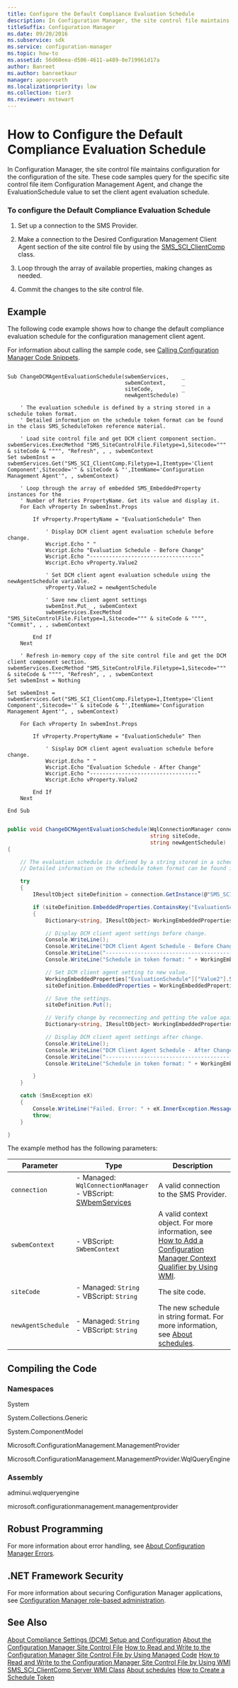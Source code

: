 ```yaml
---
title: Configure the Default Compliance Evaluation Schedule
description: In Configuration Manager, the site control file maintains configuration for the configuration of the site.
titleSuffix: Configuration Manager
ms.date: 09/20/2016
ms.subservice: sdk
ms.service: configuration-manager
ms.topic: how-to
ms.assetid: 56d60eea-d506-4611-a489-0e719961d17a
author: Banreet
ms.author: banreetkaur
manager: apoorvseth
ms.localizationpriority: low
ms.collection: tier3
ms.reviewer: mstewart
---
```

# How to Configure the Default Compliance Evaluation Schedule
In Configuration Manager, the site control file maintains configuration for the configuration of the site. These code samples query for the specific site control file item Configuration Management Agent, and change the EvaluationSchedule value to set the client agent evaluation schedule.

### To configure the Default Compliance Evaluation Schedule

1.  Set up a connection to the SMS Provider.

2.  Make a connection to the Desired Configuration Management Client Agent section of the site control file by using the [SMS_SCI_ClientComp](../../develop/reference/core/servers/configure/sms_sci_clientcomp-server-wmi-class.md) class.

3.  Loop through the array of available properties, making changes as needed.

4.  Commit the changes to the site control file.

## Example
 The following code example shows how to change the default compliance evaluation schedule for the configuration management client agent.

 For information about calling the sample code, see [Calling Configuration Manager Code Snippets](../../develop/core/understand/calling-code-snippets.md).

```vbs

Sub ChangeDCMAgentEvaluationSchedule(swbemServices,    _
                                     swbemContext,     _
                                     siteCode,         _
                                     newAgentSchedule)

    ' The evaluation schedule is defined by a string stored in a schedule token format.
    ' Detailed information on the schedule token format can be found in the class SMS_ScheduleToken reference material.

    ' Load site control file and get DCM client component section.
swbemServices.ExecMethod "SMS_SiteControlFile.Filetype=1,Sitecode=""" & siteCode & """", "Refresh", , , swbemContext
Set swbemInst = swbemServices.Get("SMS_SCI_ClientComp.Filetype=1,Itemtype='Client Component',Sitecode='" & siteCode & "',ItemName='Configuration Management Agent'", , swbemContext)

    ' Loop through the array of embedded SMS_EmbeddedProperty instances for the
    ' Number of Retries PropertyName. Get its value and display it.
    For Each vProperty In swbemInst.Props

        If vProperty.PropertyName = "EvaluationSchedule" Then

            ' Display DCM client agent evaluation schedule before change.
            Wscript.Echo " "
            Wscript.Echo "Evaluation Schedule - Before Change"
            Wscript.Echo "-----------------------------------"
            Wscript.Echo vProperty.Value2

            ' Set DCM client agent evaluation schedule using the newAgentSchedule variable.
            vProperty.Value2 = newAgentSchedule

            ' Save new client agent settings
            swbemInst.Put_ , swbemContext
            swbemServices.ExecMethod "SMS_SiteControlFile.Filetype=1,Sitecode=""" & siteCode & """", "Commit", , , swbemContext

        End If
    Next

    ' Refresh in-memory copy of the site control file and get the DCM client component section.
swbemServices.ExecMethod "SMS_SiteControlFile.Filetype=1,Sitecode=""" & siteCode & """", "Refresh", , , swbemContext
Set swbemInst = Nothing

Set swbemInst = swbemServices.Get("SMS_SCI_ClientComp.Filetype=1,Itemtype='Client Component',Sitecode='" & siteCode & "',ItemName='Configuration Management Agent'", , swbemContext)

    For Each vProperty In swbemInst.Props

        If vProperty.PropertyName = "EvaluationSchedule" Then

            ' Sisplay DCM client agent evaluation schedule before change.
            Wscript.Echo " "
            Wscript.Echo "Evaluation Schedule - After Change"
            Wscript.Echo "----------------------------------"
            Wscript.Echo vProperty.Value2

        End If
    Next

End Sub

```

```c#

public void ChangeDCMAgentEvaluationSchedule(WqlConnectionManager connection,
                                             string siteCode,
                                             string newAgentSchedule)
{

    // The evaluation schedule is defined by a string stored in a schedule token format.
    // Detailed information on the schedule token format can be found in the class SMS_ScheduleToken reference material.

    try
    {
        IResultObject siteDefinition = connection.GetInstance(@"SMS_SCI_ClientComp.FileType=1,ItemType='Client Component',SiteCode='" + siteCode + "',ItemName='Configuration Management Agent'");

        if (siteDefinition.EmbeddedProperties.ContainsKey("EvaluationSchedule"))
        {
            Dictionary<string, IResultObject> WorkingEmbeddedProperties = siteDefinition.EmbeddedProperties; //get temporary copy

            // Display DCM client agent settings before change.
            Console.WriteLine();
            Console.WriteLine("DCM Client Agent Schedule - Before Change");
            Console.WriteLine("-----------------------------------------");
            Console.WriteLine("Schedule in token format: " + WorkingEmbeddedProperties["EvaluationSchedule"]["Value2"].StringValue);

            // Set DCM client agent setting to new value.
            WorkingEmbeddedProperties["EvaluationSchedule"]["Value2"].StringValue = newAgentSchedule;
            siteDefinition.EmbeddedProperties = WorkingEmbeddedProperties;

            // Save the settings.
            siteDefinition.Put();

            // Verify change by reconnecting and getting the value again.
            Dictionary<string, IResultObject> WorkingEmbeddedProperties2 = siteDefinition.EmbeddedProperties; //Get temporary copy for change verification.

            // Display DCM client agent settings after change.
            Console.WriteLine();
            Console.WriteLine("DCM Client Agent Schedule - After Change");
            Console.WriteLine("-----------------------------------------");
            Console.WriteLine("Schedule in token format: " + WorkingEmbeddedProperties2["EvaluationSchedule"]["Value2"].StringValue);

        }
    }

    catch (SmsException eX)
    {
        Console.WriteLine("Failed. Error: " + eX.InnerException.Message);
        throw;
    }

}

```

 The example method has the following parameters:

| Parameter | Type | Description |
| --------- | ---- | ----------- |
|`connection`|-   Managed: `WqlConnectionManager`<br />-   VBScript: [SWbemServices](/windows/win32/wmisdk/swbemservices)|A valid connection to the SMS Provider.|
|`swbemContext`|-   VBScript: `SWbemContext`|A valid context object. For more information, see [How to Add a Configuration Manager Context Qualifier by Using WMI](../../develop/core/understand/how-to-add-a-configuration-manager-context-qualifier-by-using-wmi.md).|
|`siteCode`|-   Managed: `String`<br />-   VBScript: `String`|The site code.|
|`newAgentSchedule`|-   Managed: `String`<br />-   VBScript: `String`|The new schedule in string format. For more information, see [About schedules](../core/understand/about-configuration-manager-schedules.md).|

## Compiling the Code

### Namespaces
 System

 System.Collections.Generic

 System.ComponentModel

 Microsoft.ConfigurationManagement.ManagementProvider

 Microsoft.ConfigurationManagement.ManagementProvider.WqlQueryEngine

### Assembly
 adminui.wqlqueryengine

 microsoft.configurationmanagement.managementprovider

## Robust Programming
 For more information about error handling, see [About Configuration Manager Errors](../../develop/core/understand/about-configuration-manager-errors.md).

## .NET Framework Security
 For more information about securing Configuration Manager applications, see [Configuration Manager role-based administration](../../develop/core/servers/configure/role-based-administration.md).

## See Also
 [About Compliance Settings (DCM) Setup and Configuration](../../develop/compliance/about-compliance-settings--dcm--setup-and-configuration.md)
 [About the Configuration Manager Site Control File](../../develop/core/understand/about-the-configuration-manager-site-control-file.md)
 [How to Read and Write to the Configuration Manager Site Control File by Using Managed Code](../../develop/core/understand/how-to-read-and-write-to-the-site-control-file-by-using-managed-code.md)
 [How to Read and Write to the Configuration Manager Site Control File by Using WMI](../../develop/core/understand/how-to-read-and-write-to-the-site-control-file-by-using-wmi.md)
 [SMS_SCI_ClientComp Server WMI Class](../../develop/reference/core/servers/configure/sms_sci_clientcomp-server-wmi-class.md)
 [About schedules](../core/understand/about-configuration-manager-schedules.md)
 [How to Create a Schedule Token](../../develop/core/understand/how-to-create-a-schedule-token.md)

